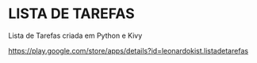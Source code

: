 # LISTA DE TAREFAS
Lista de Tarefas criada em Python e Kivy

https://play.google.com/store/apps/details?id=leonardokist.listadetarefas
